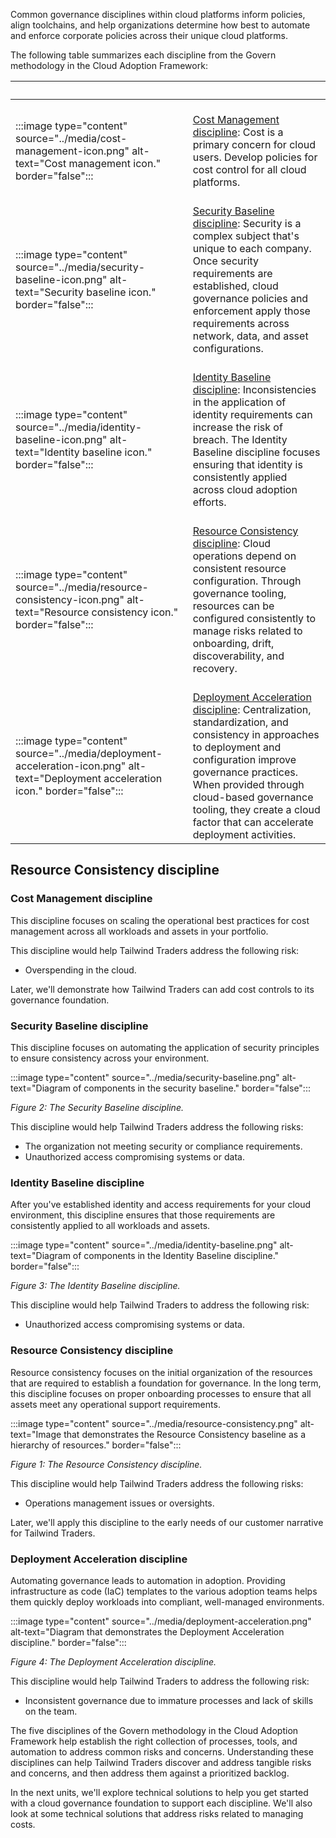Common governance disciplines within cloud platforms inform policies, align toolchains, and help organizations determine how best to automate and enforce corporate policies across their unique cloud platforms.

The following table summarizes each discipline from the Govern methodology in the Cloud Adoption Framework:

| &nbsp; | &nbsp; |
|--|--|
| <br> :::image type="content" source="../media/cost-management-icon.png" alt-text="Cost management icon." border="false"::: | <br> [Cost Management discipline](/azure/cloud-adoption-framework/govern/cost-management/?azure-portal=true): Cost is a primary concern for cloud users. Develop policies for cost control for all cloud platforms. |
| <br> :::image type="content" source="../media/security-baseline-icon.png" alt-text="Security baseline icon." border="false"::: | <br> [Security Baseline discipline](/azure/cloud-adoption-framework/govern/security-baseline/?azure-portal=true): Security is a complex subject that's unique to each company. Once security requirements are established, cloud governance policies and enforcement apply those requirements across network, data, and asset configurations.|
| <br> :::image type="content" source="../media/identity-baseline-icon.png" alt-text="Identity baseline icon." border="false"::: | <br> [Identity Baseline discipline](/azure/cloud-adoption-framework/govern/identity-baseline/?azure-portal=true): Inconsistencies in the application of identity requirements can increase the risk of breach. The Identity Baseline discipline focuses ensuring that identity is consistently applied across cloud adoption efforts. |
| <br> :::image type="content" source="../media/resource-consistency-icon.png" alt-text="Resource consistency icon." border="false"::: | <br> [Resource Consistency discipline](/azure/cloud-adoption-framework/govern/resource-consistency/?azure-portal=true): Cloud operations depend on consistent resource configuration. Through governance tooling, resources can be configured consistently to manage risks related to onboarding, drift, discoverability, and recovery. |
| <br> :::image type="content" source="../media/deployment-acceleration-icon.png" alt-text="Deployment acceleration icon." border="false"::: | <br> [Deployment Acceleration discipline](/azure/cloud-adoption-framework/govern/deployment-acceleration/?azure-portal=true): Centralization, standardization, and consistency in approaches to deployment and configuration improve governance practices. When provided through cloud-based governance tooling, they create a cloud factor that can accelerate deployment activities. |

## Resource Consistency discipline

### Cost Management discipline

This discipline focuses on scaling the operational best practices for cost management across all workloads and assets in your portfolio.

This discipline would help Tailwind Traders address the following risk:

- Overspending in the cloud.

Later, we'll demonstrate how Tailwind Traders can add cost controls to its governance foundation.

### Security Baseline discipline

This discipline focuses on automating the application of security principles to ensure consistency across your environment.

:::image type="content" source="../media/security-baseline.png" alt-text="Diagram of components in the security baseline." border="false":::

*Figure 2: The Security Baseline discipline.*

This discipline would help Tailwind Traders address the following risks:

- The organization not meeting security or compliance requirements.
- Unauthorized access compromising systems or data.

### Identity Baseline discipline

After you've established identity and access requirements for your cloud environment, this discipline ensures that those requirements are consistently applied to all workloads and assets.

:::image type="content" source="../media/identity-baseline.png" alt-text="Diagram of components in the Identity Baseline discipline." border="false":::

*Figure 3: The Identity Baseline discipline.*

This discipline would help Tailwind Traders to address the following risk:

- Unauthorized access compromising systems or data.

### Resource Consistency discipline

Resource consistency focuses on the initial organization of the resources that are required to establish a foundation for governance. In the long term, this discipline focuses on proper onboarding processes to ensure that all assets meet any operational support requirements.

:::image type="content" source="../media/resource-consistency.png" alt-text="Image that demonstrates the Resource Consistency baseline as a hierarchy of resources." border="false":::

*Figure 1: The Resource Consistency discipline.*

This discipline would help Tailwind Traders address the following risks:

- Operations management issues or oversights.

Later, we'll apply this discipline to the early needs of our customer narrative for Tailwind Traders.

### Deployment Acceleration discipline

Automating governance leads to automation in adoption. Providing infrastructure as code (IaC) templates to the various adoption teams helps them quickly deploy workloads into compliant, well-managed environments.

:::image type="content" source="../media/deployment-acceleration.png" alt-text="Diagram that demonstrates the Deployment Acceleration discipline." border="false":::

*Figure 4: The Deployment Acceleration discipline.*

This discipline would help Tailwind Traders to address the following risk:

- Inconsistent governance due to immature processes and lack of skills on the team.

The five disciplines of the Govern methodology in the Cloud Adoption Framework help establish the right collection of processes, tools, and automation to address common risks and concerns. Understanding these disciplines can help Tailwind Traders discover and address tangible risks and concerns, and then address them against a prioritized backlog.

In the next units, we'll explore technical solutions to help you get started with a cloud governance foundation to support each discipline. We'll also look at some technical solutions that address risks related to managing costs.

